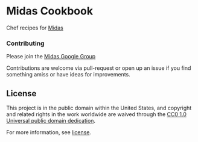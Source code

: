 Midas Cookbook
==============

Chef recipes for [Midas](https://github.com/18F/midas)

### Contributing

Please join the [Midas Google Group](https://groups.google.com/forum/#!forum/midascrowd)

Contributions are welcome via pull-request or open up an issue if you find something amiss or have ideas for improvements.  

## License

This project is in the public domain within the United States, and
copyright and related rights in the work worldwide are waived through
the [CC0 1.0 Universal public domain dedication](https://creativecommons.org/publicdomain/zero/1.0/).

For more information, see [license](LICENSE.md).

